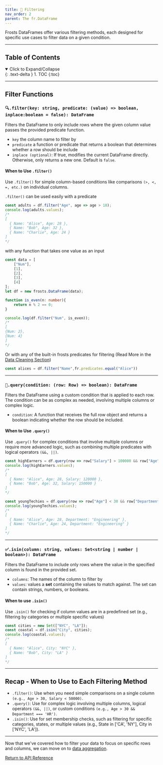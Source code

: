 ```yaml
---
title: 🔽 Filtering
nav_order: 2
parent: The fr.DataFrame
--- 
```


Frosts DataFrames offer various filtering methods, each designed for specific use cases to filter data on a given condition.

---

<!-- Frosts Collapsible TOC Block -->
## Table of Contents

<details open markdown="block">
  <summary>
    Click to Expand/Collapse
  </summary>
  {: .text-delta }
1. TOC
{:toc}
</details>

---

## Filter Functions

### `🔍.filter(key: string, predicate: (value) => boolean, inplace:boolean = false): DataFrame`

Filters the DataFrame to only include rows where the given column value passes the provided predicate function.

- `key` the column name to filter by
- `predicate` a function or predicate that returns a boolean that determines whether a row should be include
- `inplace (optional)`: If true, modifies the current DataFrame directly. Otherwise, only returns a new one. Default is `false`.

#### When to Use `.filter()`

Use `.filter()` for simple column-based conditions like comparisons `(>, <, =, etc.)` on individual columns.

`.filter()` can be used easily with a predicate

```ts
const adults = df.filter("Age", age => age > 18);
console.log(adults.values);
/*
[
  { Name: "Alice", Age: 28 },
  { Name: "Bob", Age: 32 },
  { Name: "Charlie", Age: 24 }
]
*/
```

with any function that takes one value as an input

```ts
const data = [
    ["Num"],
    [1],
    [2],
    [3],
    [4]
];
let df = new frosts.DataFrame(data);

function is_even(n: number){
    return n % 2 == 0;
} 

console.log(df.filter("Num", is_even));
/*
[
{Num: 2},
{Num: 4}
]
*/
```

Or with any of the built-in frosts predicates for filtering (Read More in the [Data Cleaning Section](../cleaning_data.md))

```ts
const alices = df.filter("Name",fr.predicates.equal("Alice"))
```

---

### `💬.query(condition: (row: Row) => boolean): DataFrame`

Filters the DataFrame using a custom condition that is applied to each row. The condition can be as complex as needed, involving multiple columns or complex logic.

- `condition`: A function that receives the full row object and returns a boolean indicating whether the row should be included.

#### When to Use `.query()`

Use `.query()` for complex conditions that involve multiple columns or require more advanced logic, such as combining multiple predicates with logical operators `(&&, ||)`.

```ts
const highEarners = df.query(row => row["Salary"] > 100000 && row["Age"] < 50);
console.log(highEarners.values);
/*
[
  { Name: "Alice", Age: 28, Salary: 120000 },
  { Name: "Bob", Age: 32, Salary: 150000 }
]
*/

const youngTechies = df.query(row => row["Age"] < 30 && row["Department"] === "Engineering");
console.log(youngTechies.values);
/*
[
  { Name: "Alice", Age: 28, Department: "Engineering" },
  { Name: "Charlie", Age: 24, Department: "Engineering" }
]
*/
```

---

### `✅.isin(column: string, values: Set<string | number | boolean>): DataFrame`

Filters the DataFrame to include only rows where the value in the specified column is found in the provided set.

- `columns`: The names of the column to filter by
- `values`: values a **set** containing the values to match against. The set can contain strings, numbers, or booleans.

#### When to use `.isin()`

Use `.isin()` for checking if column values are in a predefined set (e.g., filtering by categories or multiple specific values)

```ts
const cities = new Set(["NYC", "LA"]);
const coastal = df.isin("City", cities);
console.log(coastal.values);
/*
[
  { Name: "Alice", City: "NYC" },
  { Name: "Bob", City: "LA" }
]
*/
```

---

## Recap - When to Use to Each Filtering Method

- `.filter()`: Use when you need simple comparisons on a single column `(e.g., Age > 30, Salary < 50000)`.
- `.query()`: Use for complex logic involving multiple columns, logical operators `(&&, ||)`, or custom conditions `(e.g., Age > 30 && Department === 'HR')`.
- `.isin()`: Use for set membership checks, such as filtering for specific categories, states, or multiple values (e.g., State in ['CA', 'NY'], City in ['NYC', 'LA']).

---

Now that we've covered how to filter your data to focus on specific rows and columns, we can move on to [data aggregation](aggregation.md).

[Return to API Reference](/frosts)

